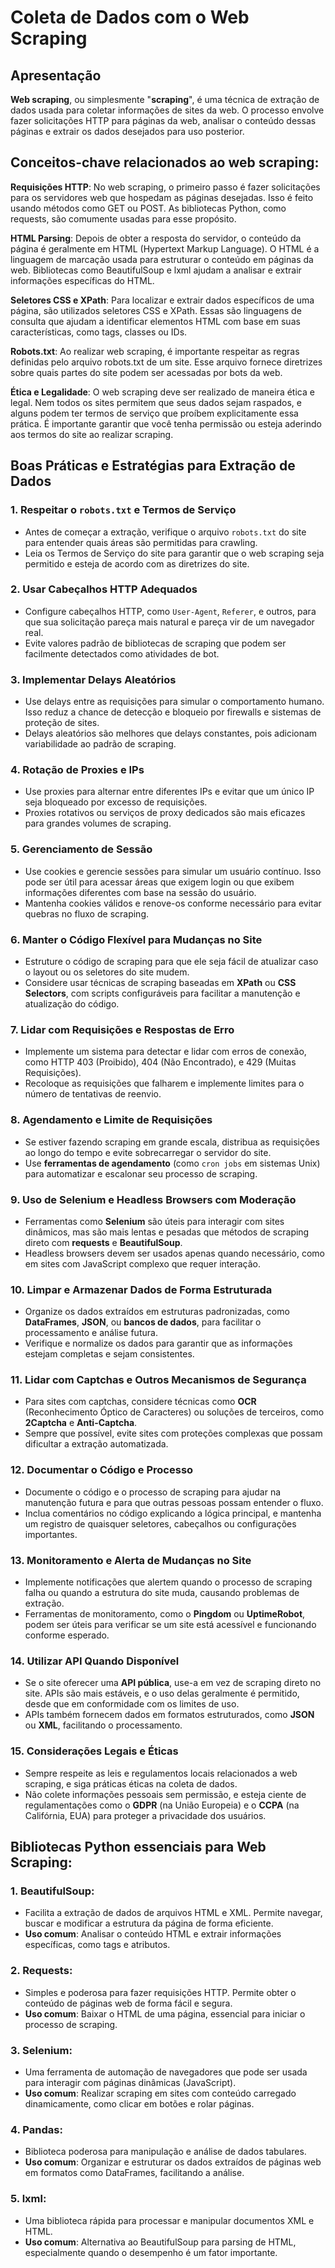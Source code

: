 # Coleta de Dados com o Web Scraping

## Apresentação

**Web scraping**, ou simplesmente "**scraping**", é uma técnica de extração de dados usada para coletar informações de sites da web. O processo envolve fazer solicitações HTTP para páginas da web, analisar o conteúdo dessas páginas e extrair os dados desejados para uso posterior.

## Conceitos-chave relacionados ao web scraping:

**Requisições HTTP**: No web scraping, o primeiro passo é fazer solicitações para os servidores web que hospedam as páginas desejadas. Isso é feito usando métodos como GET ou POST. As bibliotecas Python, como requests, são comumente usadas para esse propósito.

**HTML Parsing**: Depois de obter a resposta do servidor, o conteúdo da página é geralmente em HTML (Hypertext Markup Language). O HTML é a linguagem de marcação usada para estruturar o conteúdo em páginas da web. Bibliotecas como BeautifulSoup e lxml ajudam a analisar e extrair informações específicas do HTML.

**Seletores CSS e XPath**: Para localizar e extrair dados específicos de uma página, são utilizados seletores CSS e XPath. Essas são linguagens de consulta que ajudam a identificar elementos HTML com base em suas características, como tags, classes ou IDs.

**Robots.txt**: Ao realizar web scraping, é importante respeitar as regras definidas pelo arquivo robots.txt de um site. Esse arquivo fornece diretrizes sobre quais partes do site podem ser acessadas por bots da web.

**Ética e Legalidade**: O web scraping deve ser realizado de maneira ética e legal. Nem todos os sites permitem que seus dados sejam raspados, e alguns podem ter termos de serviço que proíbem explicitamente essa prática. É importante garantir que você tenha permissão ou esteja aderindo aos termos do site ao realizar scraping.

## Boas Práticas e Estratégias para Extração de Dados

### 1. **Respeitar o `robots.txt` e Termos de Serviço**
   - Antes de começar a extração, verifique o arquivo `robots.txt` do site para entender quais áreas são permitidas para crawling.
   - Leia os Termos de Serviço do site para garantir que o web scraping seja permitido e esteja de acordo com as diretrizes do site.

### 2. **Usar Cabeçalhos HTTP Adequados**
   - Configure cabeçalhos HTTP, como `User-Agent`, `Referer`, e outros, para que sua solicitação pareça mais natural e pareça vir de um navegador real.
   - Evite valores padrão de bibliotecas de scraping que podem ser facilmente detectados como atividades de bot.

### 3. **Implementar Delays Aleatórios**
   - Use delays entre as requisições para simular o comportamento humano. Isso reduz a chance de detecção e bloqueio por firewalls e sistemas de proteção de sites.
   - Delays aleatórios são melhores que delays constantes, pois adicionam variabilidade ao padrão de scraping.

### 4. **Rotação de Proxies e IPs**
   - Use proxies para alternar entre diferentes IPs e evitar que um único IP seja bloqueado por excesso de requisições.
   - Proxies rotativos ou serviços de proxy dedicados são mais eficazes para grandes volumes de scraping.

### 5. **Gerenciamento de Sessão**
   - Use cookies e gerencie sessões para simular um usuário contínuo. Isso pode ser útil para acessar áreas que exigem login ou que exibem informações diferentes com base na sessão do usuário.
   - Mantenha cookies válidos e renove-os conforme necessário para evitar quebras no fluxo de scraping.

### 6. **Manter o Código Flexível para Mudanças no Site**
   - Estruture o código de scraping para que ele seja fácil de atualizar caso o layout ou os seletores do site mudem.
   - Considere usar técnicas de scraping baseadas em **XPath** ou **CSS Selectors**, com scripts configuráveis para facilitar a manutenção e atualização do código.

### 7. **Lidar com Requisições e Respostas de Erro**
   - Implemente um sistema para detectar e lidar com erros de conexão, como HTTP 403 (Proibido), 404 (Não Encontrado), e 429 (Muitas Requisições).
   - Recoloque as requisições que falharem e implemente limites para o número de tentativas de reenvio.

### 8. **Agendamento e Limite de Requisições**
   - Se estiver fazendo scraping em grande escala, distribua as requisições ao longo do tempo e evite sobrecarregar o servidor do site.
   - Use **ferramentas de agendamento** (como `cron jobs` em sistemas Unix) para automatizar e escalonar seu processo de scraping.

### 9. **Uso de Selenium e Headless Browsers com Moderação**
   - Ferramentas como **Selenium** são úteis para interagir com sites dinâmicos, mas são mais lentas e pesadas que métodos de scraping direto com **requests** e **BeautifulSoup**.
   - Headless browsers devem ser usados apenas quando necessário, como em sites com JavaScript complexo que requer interação.

### 10. **Limpar e Armazenar Dados de Forma Estruturada**
   - Organize os dados extraídos em estruturas padronizadas, como **DataFrames**, **JSON**, ou **bancos de dados**, para facilitar o processamento e análise futura.
   - Verifique e normalize os dados para garantir que as informações estejam completas e sejam consistentes.

### 11. **Lidar com Captchas e Outros Mecanismos de Segurança**
   - Para sites com captchas, considere técnicas como **OCR** (Reconhecimento Óptico de Caracteres) ou soluções de terceiros, como **2Captcha** e **Anti-Captcha**.
   - Sempre que possível, evite sites com proteções complexas que possam dificultar a extração automatizada.

### 12. **Documentar o Código e Processo**
   - Documente o código e o processo de scraping para ajudar na manutenção futura e para que outras pessoas possam entender o fluxo.
   - Inclua comentários no código explicando a lógica principal, e mantenha um registro de quaisquer seletores, cabeçalhos ou configurações importantes.

### 13. **Monitoramento e Alerta de Mudanças no Site**
   - Implemente notificações que alertem quando o processo de scraping falha ou quando a estrutura do site muda, causando problemas de extração.
   - Ferramentas de monitoramento, como o **Pingdom** ou **UptimeRobot**, podem ser úteis para verificar se um site está acessível e funcionando conforme esperado.

### 14. **Utilizar API Quando Disponível**
   - Se o site oferecer uma **API pública**, use-a em vez de scraping direto no site. APIs são mais estáveis, e o uso delas geralmente é permitido, desde que em conformidade com os limites de uso.
   - APIs também fornecem dados em formatos estruturados, como **JSON** ou **XML**, facilitando o processamento.

### 15. **Considerações Legais e Éticas**
   - Sempre respeite as leis e regulamentos locais relacionados a web scraping, e siga práticas éticas na coleta de dados.
   - Não colete informações pessoais sem permissão, e esteja ciente de regulamentações como o **GDPR** (na União Europeia) e o **CCPA** (na Califórnia, EUA) para proteger a privacidade dos usuários.

## Bibliotecas Python essenciais para **Web Scraping**:

### 1. **BeautifulSoup**: 
   - Facilita a extração de dados de arquivos HTML e XML. Permite navegar, buscar e modificar a estrutura da página de forma eficiente.
   - **Uso comum**: Analisar o conteúdo HTML e extrair informações específicas, como tags e atributos.

### 2. **Requests**: 
   - Simples e poderosa para fazer requisições HTTP. Permite obter o conteúdo de páginas web de forma fácil e segura.
   - **Uso comum**: Baixar o HTML de uma página, essencial para iniciar o processo de scraping.

### 3. **Selenium**: 
   - Uma ferramenta de automação de navegadores que pode ser usada para interagir com páginas dinâmicas (JavaScript).
   - **Uso comum**: Realizar scraping em sites com conteúdo carregado dinamicamente, como clicar em botões e rolar páginas.

### 4. **Pandas**: 
   - Biblioteca poderosa para manipulação e análise de dados tabulares.
   - **Uso comum**: Organizar e estruturar os dados extraídos de páginas web em formatos como DataFrames, facilitando a análise.

### 5. **lxml**: 
   - Uma biblioteca rápida para processar e manipular documentos XML e HTML.
   - **Uso comum**: Alternativa ao BeautifulSoup para parsing de HTML, especialmente quando o desempenho é um fator importante.

